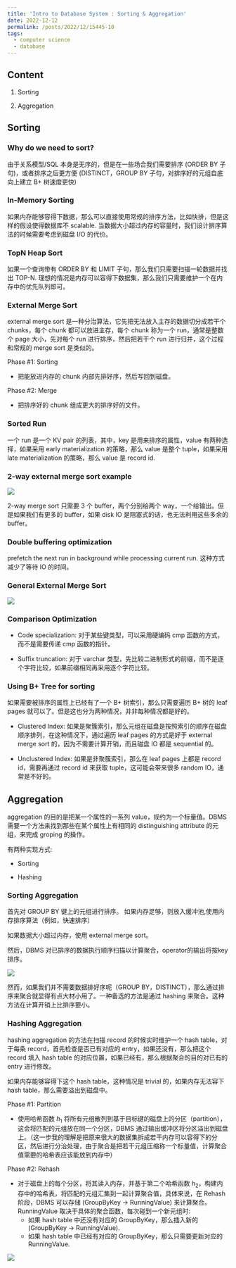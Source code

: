 ```yaml
---
title: 'Intro to Database System : Sorting & Aggregation'
date: 2022-12-12
permalink: /posts/2022/12/15445-10
tags:
  - computer science
  - database
---
```

## Content

1. Sorting

2. Aggregation

## Sorting

### Why do we need to sort?

由于关系模型/SQL 本身是无序的，但是在一些场合我们需要排序 (ORDER BY 子句)，或者排序之后更方便 (DISTINCT，GROUP BY 子句，对排序好的元组自底向上建立 B+ 树速度更快)

### In-Memory Sorting

如果内存能够容得下数据，那么可以直接使用常规的排序方法，比如快排，但是这样的假设使得数据库不 scalable. 当数据大小超过内存的容量时，我们设计排序算法的时候需要考虑到磁盘 I/O 的代价。

### TopN Heap Sort

如果一个查询带有 ORDER BY 和 LIMIT 子句，那么我们只需要扫描一轮数据并找出 TOP-N. 理想的情况是内存可以容得下数据集，那么我们只需要维护一个在内存中的优先队列即可。

### External Merge Sort

external merge sort 是一种分治算法，它先把无法放入主存的数据切分成若干个 chunks，每个 chunk 都可以放进主存，每个 chunk 称为一个 run，通常是整数个 page 大小，先对每个 run 进行排序，然后把若干个 run 进行归并，这个过程和常规的 merge sort 是类似的。

Phase #1: Sorting
- 把能放进内存的 chunk 内部先排好序，然后写回到磁盘。

Phase #2: Merge
- 把排序好的 chunk 组成更大的排序好的文件。

### Sorted Run

一个 run 是一个 KV pair 的列表，其中，key 是用来排序的属性，value 有两种选择，如果采用 early materialization 的策略，那么 value 是整个 tuple，如果采用 late materialization 的策略，那么 value 是 record id.

### 2-way external merge sort example

![](https://github.com/tiebreaker4869/images/blob/main/post/db1001.png?raw=true)

2-way merge sort 只需要 3 个 buffer，两个分别给两个 way，一个给输出。但是如果我们有更多的 buffer，如果 disk IO 是阻塞式的话，也无法利用这些多余的 buffer。

### Double buffering optimization

prefetch the next run in background while processing current run. 这种方式减少了等待 IO 的时间。

### General External Merge Sort

![](https://github.com/tiebreaker4869/images/blob/main/post/db1002.png?raw=true)

### Comparison Optimization

- Code specialization: 对于某些键类型，可以采用硬编码 cmp 函数的方式，而不是需要传递 cmp 函数的指针。 

- Suffix truncation: 对于 varchar 类型，先比较二进制形式的前缀，而不是逐个字符比较，如果前缀相同再采用逐个字符比较。


### Using B+ Tree for sorting

如果需要被排序的属性上已经有了一个 B+ 树索引，那么只需要遍历 B+ 树的 leaf pages 就可以了。但是这也分为两种情况，并非每种情况都是好的。

- Clustered Index: 如果是聚簇索引，那么元组在磁盘是按照索引的顺序在磁盘顺序排列，在这种情况下，通过遍历 leaf pages 的方式是好于 external merge sort 的，因为不需要计算开销，而且磁盘 IO 都是 sequential 的。

- Unclustered Index: 如果是非聚簇索引，那么在 leaf pages 上都是 record id，需要再通过 record id 来获取 tuple，这可能会带来很多 random IO，通常是不好的。

## Aggregation

aggregation 的目的是把某一个属性的一系列 value，规约为一个标量值。DBMS 需要一个方法来找到那些在某个属性上有相同的 distinguishing attribute 的元组，来完成 groping 的操作。

有两种实现方式:

- Sorting

- Hashing

### Sorting Aggregation

首先对 GROUP BY 键上的元组进行排序。 如果内存足够，则放入缓冲池,使用内存排序算法（例如，快速排序）

如果数据大小超过内存，使用 external merge sort。

然后，DBMS 对已排序的数据执行顺序扫描以计算聚合，operator的输出将按key排序。

![](https://github.com/tiebreaker4869/images/blob/main/post/db1003.png?raw=true)

然而，如果我们并不需要数据排好序呢（GROUP BY，DISTINCT），那么通过排序来聚合就显得有点大材小用了。一种备选的方法是通过 hashing 来聚合。这种方法在计算开销上比排序要小。

### Hashing Aggregation

hashing aggregation 的方法在扫描 record 的时候实时维护一个 hash table，对于每条 record，首先检查是否已有对应的 entry，如果还没有，那么把这个 record 填入 hash table 的对应位置，如果已经有，那么根据聚合的目的对已有的 entry 进行修改。

如果内存能够容得下这个 hash table，这种情况是 trivial 的，如果内存无法容下 hash table，那么需要溢出到磁盘中。

Phase #1: Partition
- 使用哈希函数 $h_1$ 将所有元组散列到基于目标键的磁盘上的分区（partition），这会将匹配的元组放在同一个分区，DBMS 通过输出缓冲区将分区溢出到磁盘上。（这一步我的理解是把原来很大的数据集拆成若干内存可以容得下的分区，然后进行分治处理，由于聚合是把若干元组压缩称一个标量值，计算聚合值需要的哈希表应该能放到内存中）

Phase #2: Rehash
- 对于磁盘上的每个分区，将其读入内存，并基于第二个哈希函数 $h_2$，构建内存中的哈希表，将匹配的元组汇集到一起计算聚合值，具体来说，在 Rehash 阶段，DBMS 可以存储 (GroupByKey -> RunningValue) 来计算聚合。 RunningValue 取决于具体的聚合函数，每次碰到一个新元组时:
  - 如果 hash table 中还没有对应的 GroupByKey，那么插入新的 (GroupByKey -> RunningValue).
  - 如果 hash table 中已经有对应的 GroupByKey，那么只需要更新对应的 RunningValue. 

![](https://github.com/tiebreaker4869/images/blob/main/post/db1004.png?raw=true)